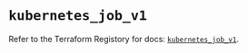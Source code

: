# `kubernetes_job_v1`

Refer to the Terraform Registory for docs: [`kubernetes_job_v1`](https://registry.terraform.io/providers/hashicorp/kubernetes/2.20.0/docs/resources/job_v1).
